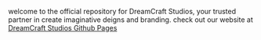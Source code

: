 welcome to the official repository for DreamCraft Studios, your trusted partner in create imaginative deigns and branding. check out our website at [DreamCraft Studios Github Pages](https://lucifer518/DreamCraft-Studios/)
